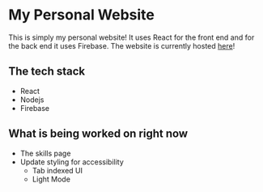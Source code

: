 # My Personal Website

This is simply my personal website! It uses React for the front end and for the back end it uses Firebase.
The website is currently hosted [here](https://dynamicbineuro.com)!

## The tech stack
- React
- Nodejs
- Firebase

## What is being worked on right now

- The skills page
- Update styling for accessibility
  - Tab indexed UI
  - Light Mode
